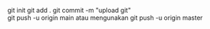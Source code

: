 git init 
git add . 
git commit -m "upload git"  
git push -u origin main atau mengunakan git push -u origin master

